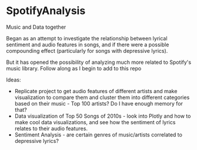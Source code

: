 # SpotifyAnalysis
Music and Data together

Began as an attempt to investigate the relationship between lyrical sentiment and audio features in songs, and if there were a possible compounding effect (particularly for songs with depressive lyrics). 

But it has opened the possibility of analyzing much more related to Spotify's music library. Follow along as I begin to add to this repo

Ideas:

* Replicate project to get audio features of different artists and make visualization to compare them and cluster them into different categories based on their music - Top 100 artists? Do I have enough memory for that?  
* Data visualization of Top 50 Songs of 2010s - look into Plotly and how to make cool data visualizations, and see how the sentiment of lyrics relates to their audio features. 
* Sentiment Analysis - are certain genres of music/artists correlated to depressive lyrics?
